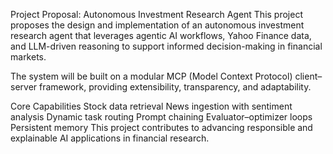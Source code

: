 Project Proposal: Autonomous Investment Research Agent
This project proposes the design and implementation of an autonomous investment research agent that leverages agentic AI workflows, Yahoo Finance data, and LLM-driven reasoning to support informed decision-making in financial markets.

The system will be built on a modular MCP (Model Context Protocol) client–server framework, providing extensibility, transparency, and adaptability.

Core Capabilities
Stock data retrieval
News ingestion with sentiment analysis
Dynamic task routing
Prompt chaining
Evaluator–optimizer loops
Persistent memory
This project contributes to advancing responsible and explainable AI applications in financial research.


